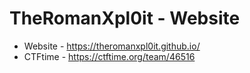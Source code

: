 # TheRomanXpl0it - Website

- Website - https://theromanxpl0it.github.io/
- CTFtime - https://ctftime.org/team/46516
